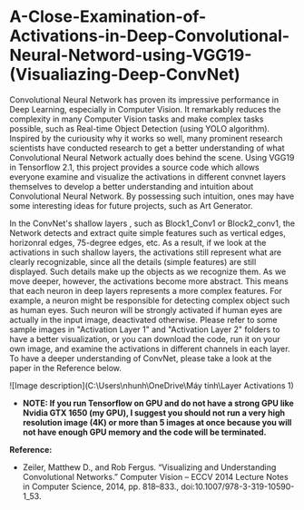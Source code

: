 # A-Close-Examination-of-Activations-in-Deep-Convolutional-Neural-Netword-using-VGG19-(Visualiazing-Deep-ConvNet)
Convolutional Neural Network has proven its impressive performance in Deep Learning, especially in Computer Vision. It remarkably reduces the complexity in many Computer Vision tasks and make complex tasks possible, such as Real-time Object Detection (using YOLO algorithm). Inspired by the curiousity why it works so well, many prominent research scientists have conducted research to get a better understanding of what Convolutional Neural Network actually does behind the scene. Using VGG19 in Tensorflow 2.1, this project provides a source code which allows everyone examine and visualize the activations in different convnet layers themselves to develop a better understanding and intuition about Convolutional Neural Network. By possessing such intuition, ones may have some interesting ideas for future projects, such as Art Generator.

In the ConvNet's shallow layers , such as Block1_Conv1 or Block2_conv1, the Network detects and extract quite simple features such as vertical edges, horizonral edges, 75-degree edges, etc. As a result, if we look at the activations in such shallow layers, the activations still represent what are clearly recognizable, since all the details (simple features) are still displayed. Such details make up the objects as we recognize them. As we move deeper, however, the activations become more abstract. This means that each neuron in deep layers represents a more complex features. For example, a neuron might be responsible for detecting complex object such as human eyes. Such neuron will be strongly activated if human eyes are actually in the input image, deactivated otherwise. Please refer to some sample images in "Activation Layer 1" and "Activation Layer 2" folders to have a better visualization, or you can download the code, run it on your own image, and examine the activations in different channels in each layer. To have a deeper understanding of ConvNet, please take a look at the paper in the Reference below.

![Image description](C:\Users\nhunh\OneDrive\Máy tính\Layer Activations 1)

* **NOTE: If you run Tensorflow on GPU and do not have a strong GPU like Nvidia GTX 1650 (my GPU), I suggest you should not run a very high resolution image (4K) or more than 5 images at once because you will not have enough GPU memory and the code will be terminated.**

**Reference:**
- Zeiler, Matthew D., and Rob Fergus. “Visualizing and Understanding Convolutional Networks.” Computer Vision – ECCV 2014 Lecture Notes in Computer Science, 2014, pp. 818–833., doi:10.1007/978-3-319-10590-1_53.

